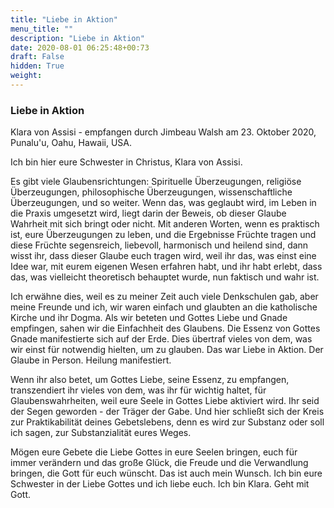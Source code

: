 ```yaml
---
title: "Liebe in Aktion"
menu_title: ""
description: "Liebe in Aktion"
date: 2020-08-01 06:25:48+00:73
draft: False
hidden: True
weight:
---
```

### Liebe in Aktion

Klara von Assisi - empfangen durch Jimbeau Walsh am 23. Oktober 2020, Punalu'u, Oahu, Hawaii, USA.

Ich bin hier eure Schwester in Christus, Klara von Assisi.

Es gibt viele Glaubensrichtungen: Spirituelle Überzeugungen, religiöse Überzeugungen, philosophische Überzeugungen, wissenschaftliche Überzeugungen, und so weiter. Wenn das, was geglaubt wird, im Leben in die Praxis umgesetzt wird, liegt darin der Beweis, ob dieser Glaube Wahrheit mit sich bringt oder nicht. Mit anderen Worten, wenn es praktisch ist, eure Überzeugungen zu leben, und die Ergebnisse Früchte tragen und diese Früchte segensreich, liebevoll, harmonisch und heilend sind, dann wisst ihr, dass dieser Glaube euch tragen wird, weil ihr das, was einst eine Idee war, mit eurem eigenen Wesen erfahren habt, und ihr habt erlebt, dass das, was vielleicht theoretisch behauptet wurde, nun faktisch und wahr ist.

Ich erwähne dies, weil es zu meiner Zeit auch viele Denkschulen gab, aber meine Freunde und ich, wir waren einfach und glaubten an die katholische Kirche und ihr Dogma. Als wir beteten und Gottes Liebe und Gnade empfingen, sahen wir die Einfachheit des Glaubens. Die Essenz von Gottes Gnade manifestierte sich auf der Erde. Dies übertraf vieles von dem, was wir einst für notwendig hielten, um zu glauben. Das war Liebe in Aktion. Der Glaube in Person. Heilung manifestiert.

Wenn ihr also betet, um Gottes Liebe, seine Essenz, zu empfangen, transzendiert ihr vieles von dem, was ihr für wichtig haltet, für Glaubenswahrheiten, weil eure Seele in Gottes Liebe aktiviert wird. Ihr seid der Segen geworden - der Träger der Gabe. Und hier schließt sich der Kreis zur Praktikabilität deines Gebetslebens, denn es wird zur Substanz oder soll ich sagen, zur Substanzialität eures Weges.

Mögen eure Gebete die Liebe Gottes in eure Seelen bringen, euch für immer verändern und das große Glück, die Freude und die Verwandlung bringen, die Gott für euch wünscht. Das ist auch mein Wunsch. Ich bin eure Schwester in der Liebe Gottes und ich liebe euch. Ich bin Klara. Geht mit Gott.
